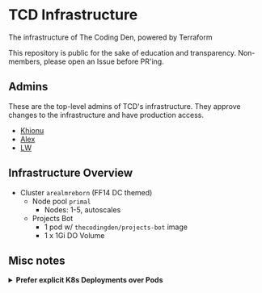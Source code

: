 # TCD Infrastructure
The infrastructure of The Coding Den, powered by Terraform

This repository is public for the sake of education and transparency. Non-members, please open an Issue before PR'ing.

## Admins
These are the top-level admins of TCD's infrastructure. They approve changes to the infrastructure and have production access.
- [Khionu](https://github.com/khionu)
- [Alex](https://github.com/obliv1on)
- [LW](https://github.com/linuswillner)

## Infrastructure Overview
- Cluster `arealmreborn` (FF14 DC themed)
  - Node pool `primal`
    - Nodes: 1-5, autoscales
  - Projects Bot
    - 1 pod w/ `thecodingden/projects-bot` image
    - 1 x 1Gi DO Volume

## Misc notes
<details><summary><b>Prefer explicit K8s Deployments over Pods</b></summary>
  With explicit Deployments, we can adjust the Deployment without redeploying everything, as opposed to the autogenerated Deployments when you create a Pod</details>
